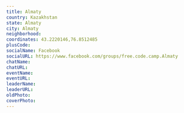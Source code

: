```yaml
---
title: Almaty
country: Kazakhstan
state: Almaty
city: Almaty
neighborhood: 
coordinates: 43.2220146,76.8512485
plusCode:
socialName: Facebook
socialURL: https://www.facebook.com/groups/free.code.camp.Almaty
chatName:
chatURL:
eventName:
eventURL:
leaderName:
leaderURL:
oldPhoto: 
coverPhoto:
---
```


